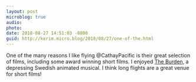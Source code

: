 ```yaml
---
layout: post
microblog: true
audio: 
photo: 
date: 2018-08-27 14:51:03 -0800
guid: http://kerim.micro.blog/2018/08/27/one-of-the.html
---
```

One of the many reasons I like flying @CathayPacific is their great selection of films, including some award winning short films. I enjoyed [The Burden](http://www.minborda.com/), a depressing Swedish animated musical. I think long flights are a great venue for short films!
